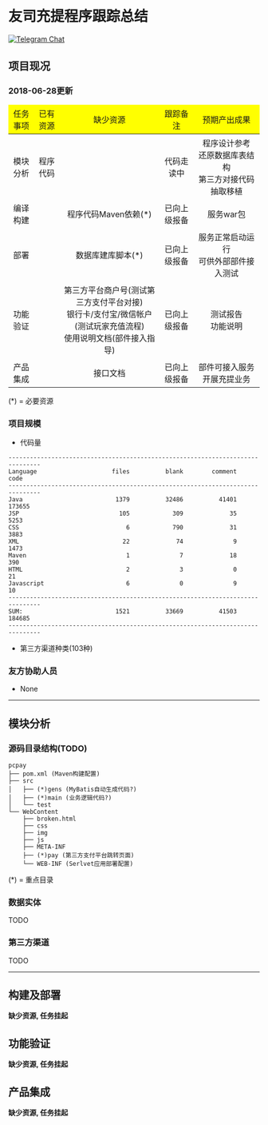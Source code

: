 # 友司充提程序跟踪总结

[![Telegram Chat](https://cdn.rawgit.com/Patrolavia/telegram-badge/8fe3382b/chat.svg)](https://t.me/joinchat/EqTEwQ0QTWL0kbXYUoTbfA)

## 项目现况

### 2018-06-28更新

<table style="text-align:center;">
  <thead style="background-color:yellow">
    <tr>
      <td style="padding:5px;">任务事项</td>
      <td style="padding:5px;">已有资源</td>
      <td style="padding:5px;">缺少资源</td>
      <td style="padding:5px;">跟踪备注</td>
      <td style="padding:5px;">预期产出成果</td>
    </tr>
  </thead>
  <tbody>
    <tr>
      <td style="padding:5px;">模块分析</td>
      <td style="padding:5px;">程序代码</td>
      <td style="padding:5px;"></td>
      <td style="padding:5px;">代码走读中</td>
      <td style="padding:5px;">程序设计参考<br>还原数据库表结构<br>第三方对接代码抽取移植</td>
    </tr>
    <tr>
      <td style="padding:5px;">编译构建</td>
      <td style="padding:5px;"></td>
      <td style="padding:5px;">程序代码Maven依赖(*)</td>
      <td style="padding:5px;">已向上级报备</td>
      <td style="padding:5px;">服务war包</td>
    </tr>
    <tr>
      <td style="padding:5px;">部署</td>
      <td style="padding:5px;"></td>
      <td style="padding:5px;">数据库建库脚本(*)</td>
      <td style="padding:5px;">已向上级报备</td>
      <td style="padding:5px;">服务正常启动运行<br>可供外部部件接入测试</td>
    </tr>
    <tr>
      <td style="padding:5px;">功能验证</td>
      <td style="padding:5px;"></td>
      <td style="padding:5px;">第三方平台商户号(测试第三方支付平台对接)<br>银行卡/支付宝/微信帐户(测试玩家充值流程)<br>使用说明文档(部件接入指导)</td>
      <td style="padding:5px;">已向上级报备</td>
      <td style="padding:5px;">测试报告<br>功能说明</td>
    </tr>
    <tr>
      <td style="padding:5px;">产品集成</td>
      <td style="padding:5px;"></td>
      <td style="padding:5px;">接口文档</td>
      <td style="padding:5px;">已向上级报备</td>
      <td style="padding:5px;">部件可接入服务开展充提业务</td>
    </tr>
  </tbody>
</table>
<!---
    <tr>
      <td style="padding:5px;"></td>
      <td style="padding:5px;"></td>
      <td style="padding:5px;"></td>
      <td style="padding:5px;"></td>
      <td style="padding:5px;"></td>
    </tr>
--->
(*) = 必要资源

### 项目规模

* 代码量

```
-------------------------------------------------------------------------------
Language                     files          blank        comment           code
-------------------------------------------------------------------------------
Java                          1379          32486          41401         173655
JSP                            105            309             35           5253
CSS                              6            790             31           3883
XML                             22             74              9           1473
Maven                            1              7             18            390
HTML                             2              3              0             21
Javascript                       6              0              9             10
-------------------------------------------------------------------------------
SUM:                          1521          33669          41503         184685
-------------------------------------------------------------------------------
```

* 第三方渠道种类(103种)



### 友方协助人员

* None

---

## 模块分析

### 源码目录结构(TODO)

```
pcpay
├── pom.xml (Maven构建配置)
├── src
│   ├── (*)gens (MyBatis自动生成代码?)
│   ├── (*)main (业务逻辑代码?)
│   └── test
└── WebContent
    ├── broken.html
    ├── css
    ├── img
    ├── js
    ├── META-INF
    ├── (*)pay (第三方支付平台跳转页面)
    └── WEB-INF (Serlvet应用部署配置)
```
(*) = 重点目录

### 数据实体

TODO

### 第三方渠道

TODO

---

## 构建及部署

**缺少资源, 任务挂起**

## 功能验证

**缺少资源, 任务挂起**

## 产品集成

**缺少资源, 任务挂起**

